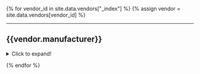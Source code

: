 {% for vendor_id in site.data.vendors["_index"] %}
  {% assign vendor = site.data.vendors[vendor_id] %}

---

## {{vendor.manufacturer}}

<details>
  <summary>Click to expand!</summary>
  {% include table.html data=vendor.kb %}
</details>

{% endfor %}
